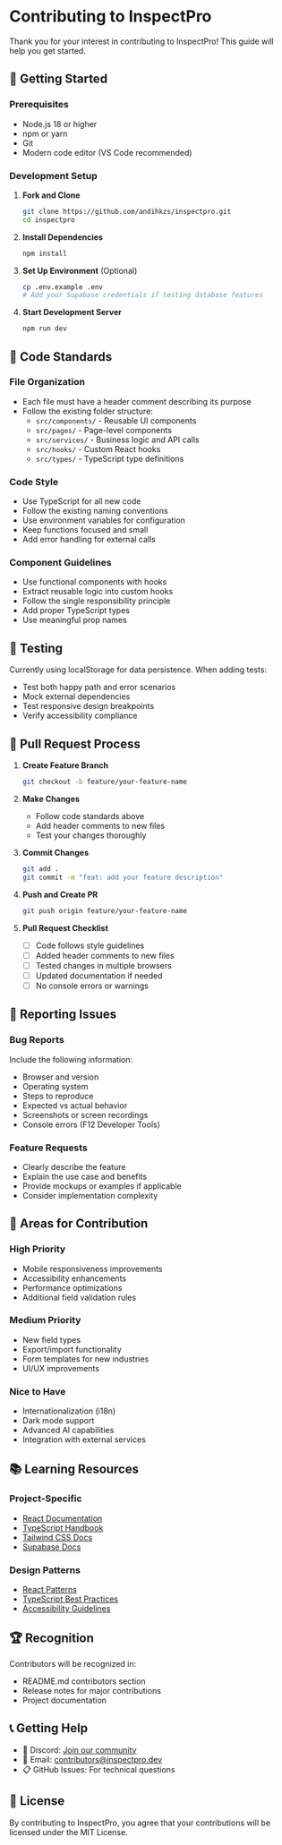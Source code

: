 # Contributing to InspectPro

Thank you for your interest in contributing to InspectPro! This guide will help you get started.

## 🚀 Getting Started

### Prerequisites
- Node.js 18 or higher
- npm or yarn
- Git
- Modern code editor (VS Code recommended)

### Development Setup

1. **Fork and Clone**
   ```bash
   git clone https://github.com/andihkzs/inspectpro.git
   cd inspectpro
   ```

2. **Install Dependencies**
   ```bash
   npm install
   ```

3. **Set Up Environment** (Optional)
   ```bash
   cp .env.example .env
   # Add your Supabase credentials if testing database features
   ```

4. **Start Development Server**
   ```bash
   npm run dev
   ```

## 📝 Code Standards

### File Organization
- Each file must have a header comment describing its purpose
- Follow the existing folder structure:
  - `src/components/` - Reusable UI components
  - `src/pages/` - Page-level components
  - `src/services/` - Business logic and API calls
  - `src/hooks/` - Custom React hooks
  - `src/types/` - TypeScript type definitions

### Code Style
- Use TypeScript for all new code
- Follow the existing naming conventions
- Use environment variables for configuration
- Keep functions focused and small
- Add error handling for external calls

### Component Guidelines
- Use functional components with hooks
- Extract reusable logic into custom hooks
- Follow the single responsibility principle
- Add proper TypeScript types
- Use meaningful prop names

## 🧪 Testing

Currently using localStorage for data persistence. When adding tests:
- Test both happy path and error scenarios
- Mock external dependencies
- Test responsive design breakpoints
- Verify accessibility compliance

## 🔄 Pull Request Process

1. **Create Feature Branch**
   ```bash
   git checkout -b feature/your-feature-name
   ```

2. **Make Changes**
   - Follow code standards above
   - Add header comments to new files
   - Test your changes thoroughly

3. **Commit Changes**
   ```bash
   git add .
   git commit -m "feat: add your feature description"
   ```

4. **Push and Create PR**
   ```bash
   git push origin feature/your-feature-name
   ```

5. **Pull Request Checklist**
   - [ ] Code follows style guidelines
   - [ ] Added header comments to new files
   - [ ] Tested changes in multiple browsers
   - [ ] Updated documentation if needed
   - [ ] No console errors or warnings

## 🐛 Reporting Issues

### Bug Reports
Include the following information:
- Browser and version
- Operating system
- Steps to reproduce
- Expected vs actual behavior
- Screenshots or screen recordings
- Console errors (F12 Developer Tools)

### Feature Requests
- Clearly describe the feature
- Explain the use case and benefits
- Provide mockups or examples if applicable
- Consider implementation complexity

## 🎯 Areas for Contribution

### High Priority
- Mobile responsiveness improvements
- Accessibility enhancements
- Performance optimizations
- Additional field validation rules

### Medium Priority
- New field types
- Export/import functionality
- Form templates for new industries
- UI/UX improvements

### Nice to Have
- Internationalization (i18n)
- Dark mode support
- Advanced AI capabilities
- Integration with external services

## 📚 Learning Resources

### Project-Specific
- [React Documentation](https://react.dev)
- [TypeScript Handbook](https://www.typescriptlang.org/docs)
- [Tailwind CSS Docs](https://tailwindcss.com/docs)
- [Supabase Docs](https://supabase.com/docs)

### Design Patterns
- [React Patterns](https://reactpatterns.com)
- [TypeScript Best Practices](https://typescript-eslint.io/rules)
- [Accessibility Guidelines](https://www.w3.org/WAI/WCAG21/quickref)

## 🏆 Recognition

Contributors will be recognized in:
- README.md contributors section
- Release notes for major contributions
- Project documentation

## 📞 Getting Help

- 💬 Discord: [Join our community](https://discord.gg/inspectpro)
- 📧 Email: contributors@inspectpro.dev
- 📋 GitHub Issues: For technical questions

## 📜 License

By contributing to InspectPro, you agree that your contributions will be licensed under the MIT License.